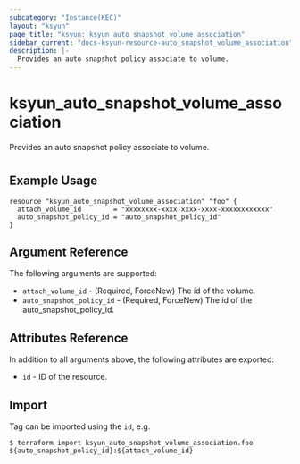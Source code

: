 ```yaml
---
subcategory: "Instance(KEC)"
layout: "ksyun"
page_title: "ksyun: ksyun_auto_snapshot_volume_association"
sidebar_current: "docs-ksyun-resource-auto_snapshot_volume_association"
description: |-
  Provides an auto snapshot policy associate to volume.
---
```


# ksyun_auto_snapshot_volume_association

Provides an auto snapshot policy associate to volume.

#

## Example Usage

```hcl
resource "ksyun_auto_snapshot_volume_association" "foo" {
  attach_volume_id        = "xxxxxxxx-xxxx-xxxx-xxxx-xxxxxxxxxxxx"
  auto_snapshot_policy_id = "auto_snapshot_policy_id"
}
```

## Argument Reference

The following arguments are supported:

* `attach_volume_id` - (Required, ForceNew) The id of the volume.
* `auto_snapshot_policy_id` - (Required, ForceNew) The id of the auto_snapshot_policy_id.

## Attributes Reference

In addition to all arguments above, the following attributes are exported:

* `id` - ID of the resource.



## Import

Tag can be imported using the `id`, e.g.

```
$ terraform import ksyun_auto_snapshot_volume_association.foo ${auto_snapshot_policy_id}:${attach_volume_id}
```

